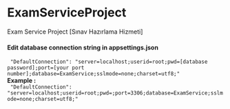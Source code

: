 ﻿# ExamServiceProject
Exam Service Project [Sınav Hazırlama Hizmeti]

<h4> Edit database connection string in appsettings.json </h4>
<code> "DefaultConnection": "server=localhost;userid=root;pwd=[database password];port=[your port number];database=ExamService;sslmode=none;charset=utf8;" </code>
<br /> <b> Example :</b> <br />
<code> "DefaultConnection": "server=localhost;userid=root;pwd=;port=3306;database=ExamService;sslmode=none;charset=utf8;" </code>



